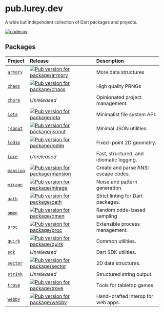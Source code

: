 # pub.lurey.dev

A wide but independent collection of Dart packages and projects.

[![codecov](https://codecov.io/github/matanlurey/pub.lurey.dev/graph/badge.svg?token=YPjEnZQgcl)](https://codecov.io/github/matanlurey/pub.lurey.dev)

## Packages

<!-- #region(PACKAGE_TABLE) -->

| Project | Release | Description |
|:--------|:--------|:------------|
| [`armory`](./packages/armory) | [![Pub version for package/armory](https://img.shields.io/pub/v/armory?label=%20)](https://pub.dev/packages/armory) | More data structures |
| [`chaos`](./packages/chaos) | [![Pub version for package/chaos](https://img.shields.io/pub/v/chaos?label=%20)](https://pub.dev/packages/chaos) | High quality PRNGs |
| [`chore`](./packages/chore) | _Unreleased_ | Opinionated project management. |
| [`iota`](./packages/iota) | [![Pub version for package/iota](https://img.shields.io/pub/v/iota?label=%20)](https://pub.dev/packages/iota) | Minimalist file system API. |
| [`jsonut`](./packages/jsonut) | [![Pub version for package/jsonut](https://img.shields.io/pub/v/jsonut?label=%20)](https://pub.dev/packages/jsonut) | Minimal JSON utilities. |
| [`lodim`](./packages/lodim) | [![Pub version for package/lodim](https://img.shields.io/pub/v/lodim?label=%20)](https://pub.dev/packages/lodim) | Fixed-point 2D geometry. |
| [`lore`](./packages/lore) | _Unreleased_ | Fast, structured, and idiomatic logging. |
| [`mansion`](./packages/mansion) | [![Pub version for package/mansion](https://img.shields.io/pub/v/mansion?label=%20)](https://pub.dev/packages/mansion) | Create and parse ANSI escape codes. |
| [`mirage`](./packages/mirage) | [![Pub version for package/mirage](https://img.shields.io/pub/v/mirage?label=%20)](https://pub.dev/packages/mirage) | Noise and pattern generation. |
| [`oath`](./packages/oath) | [![Pub version for package/oath](https://img.shields.io/pub/v/oath?label=%20)](https://pub.dev/packages/oath) | Strict linting for Dart packages. |
| [`omen`](./packages/omen) | [![Pub version for package/omen](https://img.shields.io/pub/v/omen?label=%20)](https://pub.dev/packages/omen) | Random odds-based sampling |
| [`proc`](./packages/proc) | [![Pub version for package/proc](https://img.shields.io/pub/v/proc?label=%20)](https://pub.dev/packages/proc) | Extensible process management. |
| [`quirk`](./packages/quirk) | [![Pub version for package/quirk](https://img.shields.io/pub/v/quirk?label=%20)](https://pub.dev/packages/quirk) | Common utilities. |
| [`sdk`](./packages/sdk) | _Unreleased_ | Dart SDK utilities. |
| [`sector`](./packages/sector) | [![Pub version for package/sector](https://img.shields.io/pub/v/sector?label=%20)](https://pub.dev/packages/sector) | 2D data structures. |
| [`strink`](./packages/strink) | _Unreleased_ | Structured string output. |
| [`trove`](./packages/trove) | [![Pub version for package/trove](https://img.shields.io/pub/v/trove?label=%20)](https://pub.dev/packages/trove) | Tools for tabletop games |
| [`webby`](./packages/webby) | [![Pub version for package/webby](https://img.shields.io/pub/v/webby?label=%20)](https://pub.dev/packages/webby) | Hand-crafted interop for web apps. |

<!-- #endregion -->

